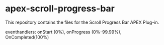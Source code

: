# apex-scroll-progress-bar
This repository contains the files for the Scroll Progress Bar APEX Plug-in.

eventhandlers: onStart (0%), onProgress (0%-99.99%), OnCompleted(100%)
